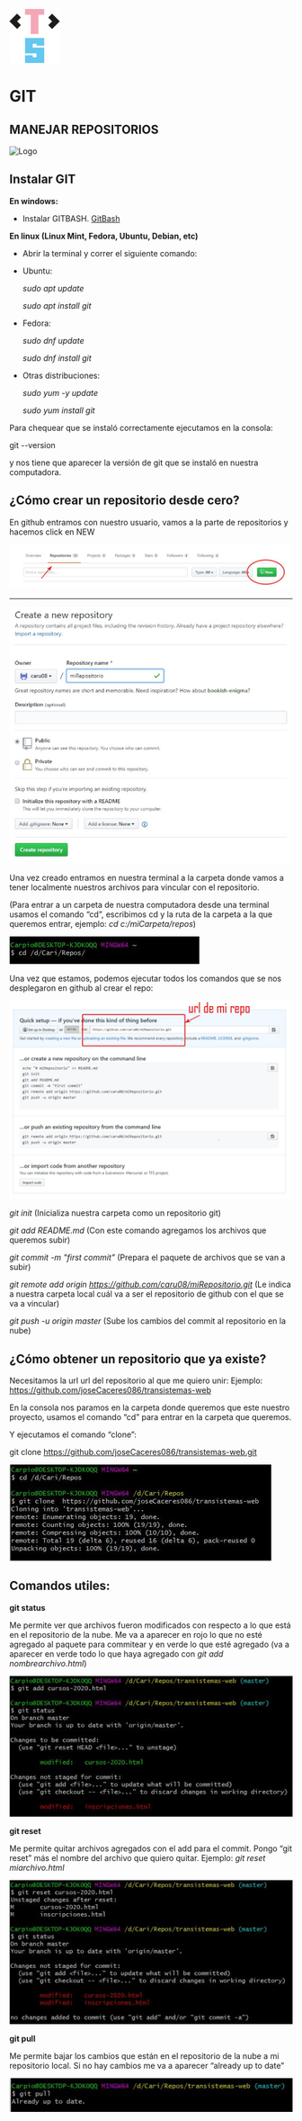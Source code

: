 ![LogoTransistemas](https://github.com/transistemas/apuntes/blob/master/archivos/logo-transistemas.svg)


# GIT 

## MANEJAR REPOSITORIOS

![Logo](https://miro.medium.com/max/910/1*BCZkmZR1_YzDZy22Vn4uUw.png)


## Instalar GIT
**En windows:**

- Instalar GITBASH. 
 [GitBash](https://gitforwindows.org/)
 
**En linux (Linux Mint, Fedora, Ubuntu, Debian, etc)**

- Abrir la terminal y correr el siguiente comando: 
- Ubuntu: 	

	*sudo apt update*

	*sudo apt install git*


- Fedora: 	

	*sudo dnf update*

	*sudo dnf install git*


- Otras distribuciones:

	*sudo yum -y update*

	*sudo yum install git*

Para chequear que se instaló correctamente ejecutamos en la consola:

git --version

y nos tiene que aparecer la versión de git que se instaló en nuestra computadora.

## ¿Cómo crear un repositorio desde cero?

En github entramos con nuestro usuario, vamos a la parte de repositorios y hacemos click en NEW

![newrepo1](https://github.com/transistemas/apuntes/blob/master/archivos/tutorialgit/newrepo1.jpg)

-------------------------------------------------------------------------------------------------

![newrepo2](https://github.com/transistemas/apuntes/blob/master/archivos/tutorialgit/newrepo2.jpg)


Una vez creado entramos en nuestra terminal a la carpeta donde vamos a tener localmente nuestros archivos para vincular con el repositorio.

(Para entrar a un carpeta de nuestra computadora desde una terminal usamos el comando “cd”, escribimos cd y la ruta de la carpeta a la que queremos entrar, ejemplo: 
*cd c:/miCarpeta/repos*)

![newrepo3](https://github.com/transistemas/apuntes/blob/master/archivos/tutorialgit/newrepo3.JPG)


Una vez que estamos, podemos ejecutar todos los comandos que se nos desplegaron en github al crear el repo:

![newrepo4](https://github.com/transistemas/apuntes/blob/master/archivos/tutorialgit/newrepo4.JPG)


*git init*
(Inicializa nuestra carpeta como un repositorio git)

*git add README.md*
(Con este comando agregamos los archivos que queremos subir)

*git commit -m "first commit"*
(Prepara el paquete de archivos que se van a subir)

*git remote add origin https://github.com/caru08/miRepositorio.git*
(Le indica a nuestra carpeta local cuál va a ser el repositorio de github con el que se va a vincular)

*git push -u origin master*
(Sube los cambios del commit al repositorio en la nube)



## ¿Cómo obtener un repositorio que ya existe?

Necesitamos la url url del repositorio al que me quiero unir:
Ejemplo: https://github.com/joseCaceres086/transistemas-web

En la consola nos paramos en la carpeta donde queremos que este nuestro proyecto, usamos el comando “cd” para entrar en la carpeta que queremos.

Y ejecutamos el comando “clone”:

git clone https://github.com/joseCaceres086/transistemas-web.git

![newrepo5](https://github.com/transistemas/apuntes/blob/master/archivos/tutorialgit/newrepo5.JPG)


## Comandos utiles:

**git status**

Me permite ver que archivos fueron modificados con respecto a lo que está en el repositorio de la nube. Me va a aparecer en rojo lo que no esté agregado al paquete para commitear y en verde lo que esté agregado (va a aparecer en verde todo lo que haya agregado con *git add nombrearchivo.html*)

![newrepo6](https://github.com/transistemas/apuntes/blob/master/archivos/tutorialgit/newrepo6.JPG)

**git reset**

Me permite quitar archivos agregados con el add para el commit. Pongo “git reset” más el nombre del archivo que quiero quitar. Ejemplo: *git reset miarchivo.html*

![newrepo7](https://github.com/transistemas/apuntes/blob/master/archivos/tutorialgit/newrepo7.JPG)


**git pull**

Me permite bajar los cambios que están en el repositorio de la nube a mi repositorio local. Si no hay cambios me va a aparecer “already up to date”

![newrepo8](https://github.com/transistemas/apuntes/blob/master/archivos/tutorialgit/newrepo8.JPG)





